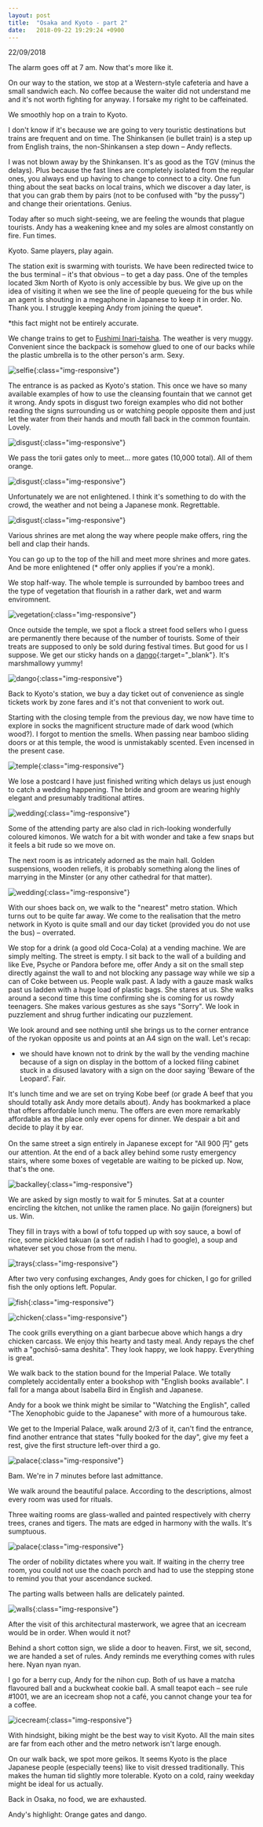 ```yaml
---
layout: post
title:  "Osaka and Kyoto - part 2"
date:   2018-09-22 19:29:24 +0900
---
```


22/09/2018

The alarm goes off at 7 am. Now that's more like it. 

On our way to the station, we stop at a Western-style cafeteria and have a small sandwich each.
No coffee because the waiter did not understand me and it's not worth fighting for anyway.
I forsake my right to be caffeinated.

We smoothly hop on a train to Kyoto.

I don't know if it's because we are going to very touristic destinations but trains are frequent and on time.
The Shinkansen (ie bullet train) is a step up from English trains, the non-Shinkansen a step down – Andy reflects.

I was not blown away by the Shinkansen. It's as good as the TGV (minus the delays).
Plus because the fast lines are completely isolated from the regular ones, you always end up having to change to connect to a city. 
One fun thing about the seat backs on local trains, which we discover a day later, is that you can grab them by pairs (not to be confused with "by the pussy") and change their orientations. Genius.

Today after so much sight-seeing, we are feeling the wounds that plague tourists. Andy has a weakening knee and my soles are almost constantly on fire. Fun times.

Kyoto. Same players, play again.

The station exit is swarming with tourists.
We have been redirected twice to the bus terminal – it's that obvious – to get a day pass.
One of the temples located 3km North of Kyoto is only accessible by bus.
We give up on the idea of visiting it when we see the line of people queueing for the bus while an agent is shouting in a megaphone in Japanese to keep it in order. No. Thank you.
I struggle keeping Andy from joining the queue*.

*this fact might not be entirely accurate.


We change trains to get to [Fushimi Inari-taisha](https://en.wikipedia.org/wiki/Fushimi_Inari-taisha). The weather is very muggy. Convenient since the backpack is somehow glued to one of our backs while the plastic umbrella is to the other person's arm. Sexy.

![selfie]({{site.baseurl}}assets/File79.jpg){:class="img-responsive"}

The entrance is as packed as Kyoto's station.
This once we have so many available examples of how to use the cleansing fountain that we cannot get it wrong.
Andy spots in disgust two foreign examples who did not bother reading the signs surrounding us or watching people opposite them and just let the water from their hands and mouth fall back in the common fountain. Lovely.

![disgust]({{site.baseurl}}assets/File61.jpg){:class="img-responsive"}

We pass the torii gates only to meet... more gates (10,000 total). All of them orange.

![disgust]({{site.baseurl}}assets/File62.jpg){:class="img-responsive"}

Unfortunately we are not enlightened. I think it's something to do with the crowd, the weather and not being a Japanese monk. Regrettable.

![disgust]({{site.baseurl}}assets/File64.jpg){:class="img-responsive"}

Various shrines are met along the way where people make offers, ring the bell and clap their hands.

You can go up to the top of the hill and meet more shrines and more gates. And be more enlightened (* offer only applies if you're a monk).

We stop half-way. The whole temple is surrounded by bamboo trees and the type of vegetation that flourish in a rather dark, wet and warm enviromnent.

![vegetation]({{site.baseurl}}assets/File63.jpg){:class="img-responsive"}

Once outside the temple, we spot a flock a street food sellers who I guess are permanently there because of the number of tourists. Some of their treats are supposed to only be sold during festival times. But good for us I suppose. We get our sticky hands on a [dango](https://en.wikipedia.org/wiki/Dango){:target="_blank"}. It's marshmallowy yummy!

![dango]({{site.baseurl}}assets/File65.jpg){:class="img-responsive"}

Back to Kyoto's station, we buy a day ticket out of convenience as single tickets work by zone fares and it's not that convenient to work out. 

Starting with the closing temple from the previous day, we now have time to explore in socks the magnificent structure made of dark wood (which wood?). I forgot to mention the smells. When passing near bamboo sliding doors or at this temple, the wood is unmistakably scented. Even incensed in the present case.

![temple]({{site.baseurl}}assets/File66.jpg){:class="img-responsive"}

We lose a postcard I have just finished writing which delays us just enough to catch a wedding happening.
The bride and groom are wearing highly elegant and presumably traditional attires.

![wedding]({{site.baseurl}}assets/File67.jpg){:class="img-responsive"}

Some of the attending party are also clad in rich-looking wonderfully coloured kimonos.
We watch for a bit with wonder and take a few snaps but it feels a bit rude so we move on.

The next room is as intricately adorned as the main hall. Golden suspensions, wooden reliefs, it is probably something along the lines of marrying in the Minster (or any other cathedral for that matter). 

![wedding]({{site.baseurl}}assets/File68.jpg){:class="img-responsive"}

With our shoes back on, we walk to the "nearest" metro station. Which turns out to be quite far away.
We come to the realisation that the metro network in Kyoto is quite small and our day ticket (provided you do not use the bus) – overrated. 

We stop for a drink (a good old Coca-Cola) at a vending machine. We are simply melting. 
The street is empty. I sit back to the wall of a building and like Eve, Psyche or Pandora before me, offer Andy a sit on the small step directly against the wall to and not blocking any passage way while we sip a can of Coke between us. People walk past.
A lady with a gauze mask walks past us ladden with a huge load of plastic bags. She stares at us.
She walks around a second time this time confirming she is coming for us rowdy teenagers.
She makes various gestures as she says "Sorry". We look in puzzlement and shrug further indicating our puzzlement.

We look around and see nothing until she brings us to the corner entrance of the ryokan opposite us and points at an A4 sign on the wall. Let's recap:
* we should have known not to drink by the wall by the vending machine because of a sign on display in the bottom of a locked filing cabinet stuck in a disused lavatory with a sign on the door saying 'Beware of the Leopard'. Fair.

It's lunch time and we are set on trying Kobe beef (or grade A beef that you should totally ask Andy more details about). Andy has bookmarked a place that offers affordable lunch menu. The offers are even more remarkably affordable as the place only ever opens for dinner. We despair a bit and decide to play it by ear.

On the same street a sign entirely in Japanese except for "All 900 円" gets our attention. 
At the end of a back alley behind some rusty emergency stairs, where some boxes of vegetable are waiting to be picked up. Now, that's the one.

![backalley]({{site.baseurl}}assets/File73.jpg){:class="img-responsive"}

We are asked by sign mostly to wait for 5 minutes. Sat at a counter encircling the kitchen, not unlike the ramen place. No gaijin (foreigners) but us. Win. 

They fill in trays with a bowl of tofu topped up with soy sauce, a bowl of rice, some pickled takuan (a sort of radish I had to google), a soup and whatever set you chose from the menu.

![trays]({{site.baseurl}}assets/File69.jpg){:class="img-responsive"}

After two very confusing exchanges, Andy goes for chicken, I go for grilled fish the only options left.
Popular.

![fish]({{site.baseurl}}assets/File70.jpg){:class="img-responsive"}

![chicken]({{site.baseurl}}assets/File71.jpg){:class="img-responsive"}

The cook grills everything on a giant barbecue above which hangs a dry chicken carcass.
We enjoy this hearty and tasty meal. Andy repays the chef with a "gochisō-sama deshita".
They look happy, we look happy. Everything is great.

We walk back to the station bound for the Imperial Palace.
We totally completely accidentally enter a bookshop with "English books available".
I fall for a manga about Isabella Bird in English and Japanese.

Andy for a book we think might be similar to "Watching the English", called "The Xenophobic guide to the Japanese" with more of a humourous take.

We get to the Imperial Palace, walk around 2/3 of it, can't find the entrance, find another entrance that states "fully booked for the day", give my feet a rest, give the first structure left-over third a go.

![palace]({{site.baseurl}}assets/File74.jpg){:class="img-responsive"}

 Bam. We're in 7 minutes before last admittance. 

 We walk around the beautiful palace. According to the descriptions, almost every room was used for rituals.

 Three waiting rooms are glass-walled and painted respectively with cherry trees, cranes and tigers.
 The mats are edged in harmony with the walls. It's sumptuous.

 ![palace]({{site.baseurl}}assets/File75.jpg){:class="img-responsive"}

 The order of nobility dictates where you wait. If waiting in the cherry tree room, you could not use the coach porch and had to use the stepping stone to remind you that your ascendance sucked.

 The parting walls between halls are delicately painted.

 ![walls]({{site.baseurl}}assets/File76.jpg){:class="img-responsive"}

After the visit of this architectural masterwork, we agree that an icecream would be in order.
When would it not?

Behind a short cotton sign, we slide a door to heaven. First, we sit, second, we are handed a set of rules. 
Andy reminds me everything comes with rules here. Nyan nyan nyan.

I go for a berry cup, Andy for the nihon cup. Both of us have a matcha flavoured ball and a buckwheat cookie ball.
A small teapot each – see rule #1001, we are an icecream shop not a café, you cannot change your tea for a coffee.

 ![icecream]({{site.baseurl}}assets/File78.jpg){:class="img-responsive"}

With hindsight, biking might be the best way to visit Kyoto. All the main sites are far from each other and the metro network isn't large enough.

On our walk back, we spot more geikos. It seems Kyoto is the place Japanese people (especially teens) like to visit dressed traditionally. This makes the human tid slightly more tolerable. 
Kyoto on a cold, rainy weekday might be ideal for us actually.

Back in Osaka, no food, we are exhausted.

Andy's highlight: Orange gates and dango.
